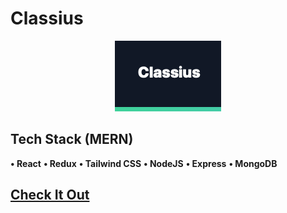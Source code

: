 # Classius

<p align="center">
  <img src="./src/assets/classiusLogo.png" title="Classius">
</p>

## Tech Stack (MERN)
**• React**
**• Redux**
**• Tailwind CSS**
**• NodeJS**
**• Express**
**• MongoDB**

## [Check It Out](https://classius.netlify.app)
